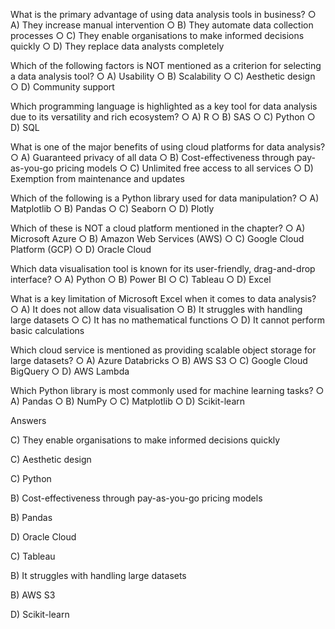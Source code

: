 

What is the primary advantage of using data analysis tools in business?
○ A) They increase manual intervention
○ B) They automate data collection processes
○ C) They enable organisations to make informed decisions quickly
○ D) They replace data analysts completely

Which of the following factors is NOT mentioned as a criterion for selecting a data analysis tool?
○ A) Usability
○ B) Scalability
○ C) Aesthetic design
○ D) Community support

Which programming language is highlighted as a key tool for data analysis due to its versatility and rich ecosystem?
○ A) R
○ B) SAS
○ C) Python
○ D) SQL

What is one of the major benefits of using cloud platforms for data analysis?
○ A) Guaranteed privacy of all data
○ B) Cost-effectiveness through pay-as-you-go pricing models
○ C) Unlimited free access to all services
○ D) Exemption from maintenance and updates

Which of the following is a Python library used for data manipulation?
○ A) Matplotlib
○ B) Pandas
○ C) Seaborn
○ D) Plotly

Which of these is NOT a cloud platform mentioned in the chapter?
○ A) Microsoft Azure
○ B) Amazon Web Services (AWS)
○ C) Google Cloud Platform (GCP)
○ D) Oracle Cloud

Which data visualisation tool is known for its user-friendly, drag-and-drop interface?
○ A) Python
○ B) Power BI
○ C) Tableau
○ D) Excel

What is a key limitation of Microsoft Excel when it comes to data analysis?
○ A) It does not allow data visualisation
○ B) It struggles with handling large datasets
○ C) It has no mathematical functions
○ D) It cannot perform basic calculations

Which cloud service is mentioned as providing scalable object storage for large datasets?
○ A) Azure Databricks
○ B) AWS S3
○ C) Google Cloud BigQuery
○ D) AWS Lambda

Which Python library is most commonly used for machine learning tasks?
○ A) Pandas
○ B) NumPy
○ C) Matplotlib
○ D) Scikit-learn







Answers

C) They enable organisations to make informed decisions quickly

C) Aesthetic design

C) Python

B) Cost-effectiveness through pay-as-you-go pricing models

B) Pandas

D) Oracle Cloud

C) Tableau

B) It struggles with handling large datasets

B) AWS S3

D) Scikit-learn



